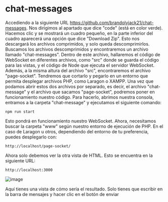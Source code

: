# chat-messages
Accediendo a la siguiente URL https://github.com/brandolyjack21/chat-messages. Nos dirigimos al apartado que dice "code" (está en color verde). Hacemos clic y se mostrará un cuadro pequeño, 
en la parte inferior del cuadro aparecerá una opción que dice "Download Zip". Esto nos descargará los archivos comprimidos, 
y solo queda descomprimirlos. Buscamos los archivos descomprimidos y encontraremos un archivo llamado "chat-messages". Dentro de este 
archivo, hallaremos el código de WebSocket en diferentes archivos, como "src" donde se guarda el código para las vistas, y el código de Node
que ejecuta el servidor WebSocket. Además, a la misma altura del archivo "src", encontraremos el archivo "page-socket". Tendremos que cortarlo y pegarlo 
en un entorno que permita desplegar archivos PHP, como Laragon o XAMPP.
Una vez que podamos abrir estos dos archivos por separado, es decir, el archivo "chat-message" y el archivo que sacamos "page-socket", podremos poner 
en funcionamiento nuestro código. Para hacerlo, abrimos nuestra consola, entramos a la carpeta "chat-message" y ejecutamos el siguiente comando:

```
npm run start
```

Esto pondrá en funcionamiento nuestro WebSocket. Ahora, necesitamos buscar la carpeta "www" según nuestro entorno de ejecución de PHP. En el caso de Laragon u otros, dependiendo del entorno de tu preferencia, puedes desplegarlo con:

```
http://localhost/page-socket/

```

Ahora solo debemos ver la otra vista de HTML. Esto se encuentra en la siguiente URL:

```
http://localhost:3000
```

![image](https://github.com/brandolyjack21/chat-messages/assets/128563618/4142aa9d-9651-40ff-b83e-365b4dcc03ba)

Aquí tienes una vista de cómo sería el resultado. Solo tienes que escribir en la barra de mensajes y hacer clic en el botón de enviar
